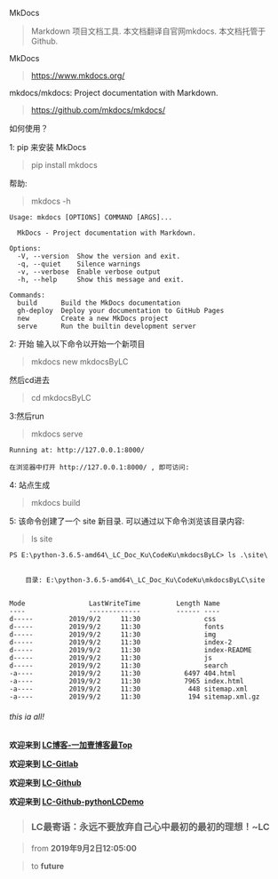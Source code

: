 MkDocs  
> Markdown 项目文档工具. 本文档翻译自官网mkdocs. 本文档托管于 Github.

MkDocs  
> https://www.mkdocs.org/

mkdocs/mkdocs: Project documentation with Markdown.  
> https://github.com/mkdocs/mkdocs/

如何使用？

1: pip 来安装 MkDocs  
> pip install mkdocs

帮助:  
> mkdocs -h

```
Usage: mkdocs [OPTIONS] COMMAND [ARGS]...

  MkDocs - Project documentation with Markdown.

Options:
  -V, --version  Show the version and exit.
  -q, --quiet    Silence warnings
  -v, --verbose  Enable verbose output
  -h, --help     Show this message and exit.

Commands:
  build      Build the MkDocs documentation
  gh-deploy  Deploy your documentation to GitHub Pages
  new        Create a new MkDocs project
  serve      Run the builtin development server
```

2: 开始 输入以下命令以开始一个新项目  
> mkdocs new mkdocsByLC

然后cd进去  
> cd mkdocsByLC

3:然后run  
> mkdocs serve

```
Running at: http://127.0.0.1:8000/

在浏览器中打开 http://127.0.0.1:8000/ , 即可访问:
```

4: 站点生成  
> mkdocs build

5: 该命令创建了一个 site 新目录. 可以通过以下命令浏览该目录内容:  
> ls site

```
PS E:\python-3.6.5-amd64\_LC_Doc_Ku\CodeKu\mkdocsByLC> ls .\site\


    目录: E:\python-3.6.5-amd64\_LC_Doc_Ku\CodeKu\mkdocsByLC\site


Mode                LastWriteTime         Length Name
----                -------------         ------ ----
d-----         2019/9/2     11:30                css
d-----         2019/9/2     11:30                fonts
d-----         2019/9/2     11:30                img
d-----         2019/9/2     11:30                index-2
d-----         2019/9/2     11:30                index-README
d-----         2019/9/2     11:30                js
d-----         2019/9/2     11:30                search
-a----         2019/9/2     11:30           6497 404.html
-a----         2019/9/2     11:30           7965 index.html
-a----         2019/9/2     11:30            448 sitemap.xml
-a----         2019/9/2     11:30            194 sitemap.xml.gz

```

###### this ia all!

**欢迎来到 [LC博客-一加壹博客最Top](http://www.oneplusone.vip)**

**欢迎来到 [LC-Gitlab](https://gitlab.com/ahviplc)**

**欢迎来到 [LC-Github](https://github.com/ahviplc)**

**欢迎来到 [LC-Github-pythonLCDemo](https://github.com/ahviplc/pythonLCDemo)**

> ### LC最寄语：永远不要放弃自己心中最初的最初的理想！~LC

> from **2019年9月2日12:05:00**

> to **future**
